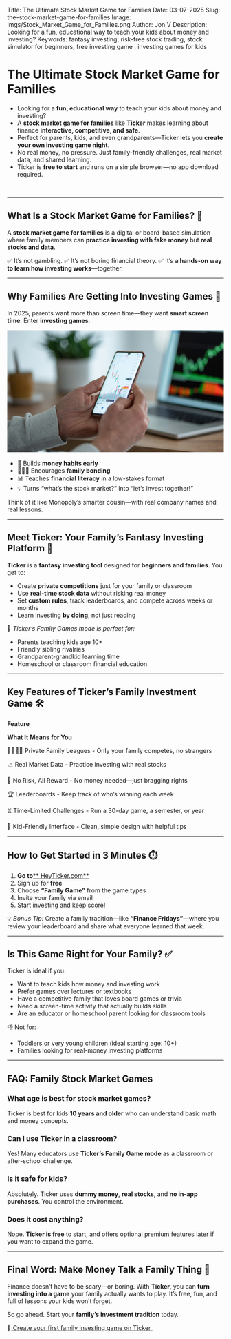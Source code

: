 Title: The Ultimate Stock Market Game for Families
Date: 03-07-2025
Slug: the-stock-market-game-for-families
Image: imgs/Stock_Market_Game_for_Families.png
Author: Jon V
Description: Looking for a fun, educational way to teach your kids about money and investing?
Keywords: fantasy investing, risk-free stock trading, stock simulator for beginners, free investing game , investing games for kids

# **The Ultimate Stock Market Game for Families**

- Looking for a **fun, educational way** to teach your kids about money and investing?
- A **stock market game for families** like **Ticker** makes learning about finance **interactive, competitive, and safe**.
- Perfect for parents, kids, and even grandparents—Ticker lets you **create your own investing game night**.
- No real money, no pressure. Just family-friendly challenges, real market data, and shared learning.
- Ticker is **free to start** and runs on a simple browser—no app download required.

‌

---

## **What Is a Stock Market Game for Families? 🤔**

A **stock market game for families** is a digital or board-based simulation where family members can **practice investing with fake money** but **real stocks and data**.

✅ It’s not gambling.
✅ It’s not boring financial theory.
✅ It’s **a hands-on way to learn how investing works**—together.

---

## **Why Families Are Getting Into Investing Games 🎯**

In 2025, parents want more than screen time—they want **smart screen time**. Enter **investing games**:

![](../imgs/Stock_Market_Game_for_Families.png)

- 💸 Builds **money habits early**
- 👨‍👩‍👧 Encourages **family bonding**
- 📊 Teaches **financial literacy** in a low-stakes format
- 💡 Turns “what’s the stock market?” into “let’s invest together!”

Think of it like Monopoly’s smarter cousin—with real company names and real lessons.

---

## **Meet Ticker: Your Family’s Fantasy Investing Platform 🧠**

**Ticker** is a **fantasy investing tool** designed for **beginners and families**. You get to:

- Create **private competitions** just for your family or classroom
- Use **real-time stock data** without risking real money
- Set **custom rules**, track leaderboards, and compete across weeks or months
- Learn investing **by doing**, not just reading

📌 _Ticker’s Family Games mode is perfect for:_

- Parents teaching kids age 10+
- Friendly sibling rivalries
- Grandparent-grandkid learning time
- Homeschool or classroom financial education

---

## **Key Features of Ticker’s Family Investment Game 🛠️**

**Feature**

**What It Means for You**

👨‍👩‍👧‍👦 Private Family Leagues - Only your family competes, no strangers

📈 Real Market Data - Practice investing with real stocks

🎯 No Risk, All Reward - No money needed—just bragging rights

🏆 Leaderboards - Keep track of who’s winning each week

⏳ Time-Limited Challenges - Run a 30-day game, a semester, or year

🧩 Kid-Friendly Interface - Clean, simple design with helpful tips

---

## **How to Get Started in 3 Minutes ⏱️**

1. **Go to**[\*\* HeyTicker.com\*\*](https://heyticker.com "‌")
2. Sign up for **free**
3. Choose **“Family Game”** from the game types
4. Invite your family via email
5. Start investing and keep score!

💡 _Bonus Tip:_ Create a family tradition—like **“Finance Fridays”**—where you review your leaderboard and share what everyone learned that week.

---

## **Is This Game Right for Your Family? ✅**

Ticker is ideal if you:

- Want to teach kids how money and investing work
- Prefer games over lectures or textbooks
- Have a competitive family that loves board games or trivia
- Need a screen-time activity that actually builds skills
- Are an educator or homeschool parent looking for classroom tools

👎 Not for:

- Toddlers or very young children (ideal starting age: 10+)
- Families looking for real-money investing platforms

---

## **FAQ: Family Stock Market Games**

### **What age is best for stock market games?**

Ticker is best for kids **10 years and older** who can understand basic math and money concepts.

### **Can I use Ticker in a classroom?**

Yes! Many educators use **Ticker’s Family Game mode** as a classroom or after-school challenge.

### **Is it safe for kids?**

Absolutely. Ticker uses **dummy money**, **real stocks**, and **no in-app purchases**. You control the environment.

### **Does it cost anything?**

Nope. **Ticker is free** to start, and offers optional premium features later if you want to expand the game.

---

## **Final Word: Make Money Talk a Family Thing 💬**

Finance doesn’t have to be scary—or boring. With **Ticker**, you can **turn investing into a game** your family actually wants to play. It’s free, fun, and full of lessons your kids won’t forget.

So go ahead. Start your **family’s investment tradition** today.

🎉[ Create your first family investing game on Ticker ](https://heyticker.com "‌")
